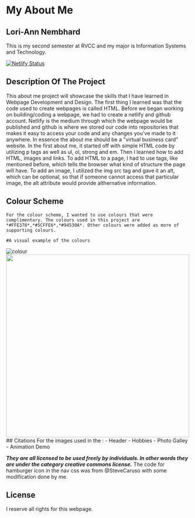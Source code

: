 # My About Me

## Lori-Ann Nembhard
This is my second semester at RVCC and my major is Information Systems and Technology.

[![Netlify Status](https://api.netlify.com/api/v1/badges/37c353fc-07c5-479a-a0fb-a329b5c4c521/deploy-status)](https://app.netlify.com/sites/aboutme-loria/deploys)

## Description Of The Project
This about me project will showcase the skills that I have learned in Webpage Development and Design. The first thing I learned was that the code used to create webpages is called HTML. Before we began working on building/coding a webpage, we had to create a netlify and github account. Netlify is the medium through which the webpage would be published and github is where we stored our code into repositories that makes it easy to access your code and any changes you've made to it anywhere. 
    In essence the about me should be a "virtual business card" website. In the first about me, it started off with simple HTML code by utilizing p tags as well as ul, ol, strong and em. Then I learned how to add HTML, images and links. To add HTML to a page, I had to use tags, like mentioned before, which tells the browser what kind of structure the page will have. To add an image, I utilized the img src tag and gave it an alt, which can be optional, so that if someone cannot access that particular image, the alt attribute would provide althernative information.

## Colour Scheme

    For the colour scheme, I wanted to use colours that were complimentary. The colours used in this project are *#FFE378*,*#5CFFE6*,*#94530A*. Other colours were added as more of supporting colours. 
    
    #A visual example of the colours 
   <img src ="img/colour1.png" alt = "colour">

<img src="https://user-images.githubusercontent.com/98140123/150465971-93d7662e-f6ed-44d9-b167-a8bab9111843.png" width="500" height="500">
## Citations
For the images used in the :
- Header
- Hobbies
- Photo Galley
- Animation Demo

***They are all licensed to be used freely by individuals. In other words they are under the category creative commons license.*** 
  The code for hamburger icon in the nav css was from @SteveCaruso with some modification done by me.

 ## License
 I reserve all rights for this webpage.
